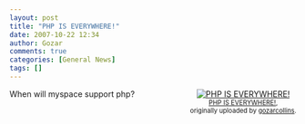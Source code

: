 ```yaml
---
layout: post
title: "PHP IS EVERYWHERE!"
date: 2007-10-22 12:34
author: Gozar
comments: true
categories: [General News]
tags: []
---
```

<style type="text/css">
.flickr-photo { }
.flickr-frame {	float: right; text-align: center; margin-left: 15px; margin-bottom: 15px; }
.flickr-caption { font-size: 0.8em; margin-top: 0px; }
</style>

<div class="flickr-frame">
	<a href="http://www.flickr.com/photos/10534586@N00/1693345976/" title="photo sharing"><img src="http://farm3.static.flickr.com/2344/1693345976_fccd4736a7_m.jpg" class="flickr-photo" alt="PHP IS EVERYWHERE!" /></a><br />
	<span class="flickr-caption">
		<a href="http://www.flickr.com/photos/10534586@N00/1693345976/">PHP IS EVERYWHERE!</a>,<br /> originally uploaded by <a href="http://www.flickr.com/people/10534586@N00/">gozarcollins</a>.
	</span>
</div>
When will myspace support php?
<br clear="all" />
